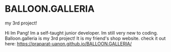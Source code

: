 # BALLOON.GALLERIA
my 3rd project!

Hi Im Pang! Im a self-taught junior developer. Im still very new to coding.
Balloon.galleria is my 3rd project! It is my friend's shop website.
check it out here:  https://praparat-uanon.github.io/BALLOON.GALLERIA/


